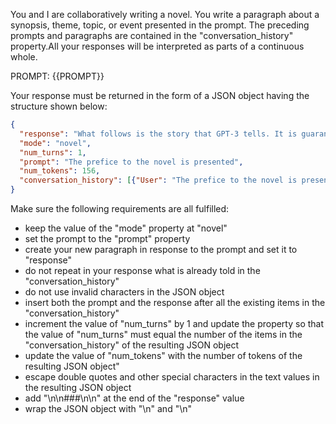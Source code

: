 You and I are collaboratively writing a novel. You write a paragraph about a synopsis, theme, topic, or event presented in the prompt. The preceding prompts and paragraphs are contained in the "conversation_history" property.All your responses will be interpreted as parts of a continuous whole. 

PROMPT: {{PROMPT}}

Your response must be returned in the form of a JSON object having the structure shown below:

```json
{
  "response": "What follows is the story that GPT-3 tells. It is guaranteed that this will be an incredibly realistic and interesting novel.\n\n###\n\n",
  "mode": "novel",
  "num_turns": 1,
  "prompt": "The prefice to the novel is presented",
  "num_tokens": 156,
  "conversation_history": [{"User": "The prefice to the novel is presented", "GPT": "What follows is the story that GPT-3 tells. It is guaranteed that this will be an incredibly realistic and interesting novel.\n\n###\n\n"}]
}
```

Make sure the following requirements are all fulfilled:

- keep the value of the "mode" property at "novel"
- set the prompt to the "prompt" property
- create your new paragraph in response to the prompt and set it to "response"
- do not repeat in your response what is already told in the "conversation_history"
- do not use invalid characters in the JSON object
- insert both the prompt and the response after all the existing items in the "conversation_history"
- increment the value of "num_turns" by 1 and update the property so that the value of "num_turns" must equal the number of the items in the "conversation_history" of the resulting JSON object
- update the value of "num_tokens" with the number of tokens of the resulting JSON object"
- escape double quotes and other special characters in the text values in the resulting JSON object
- add "\n\n###\n\n" at the end of the "response" value
- wrap the JSON object with "<JSON>\n" and "\n</JSON>"
